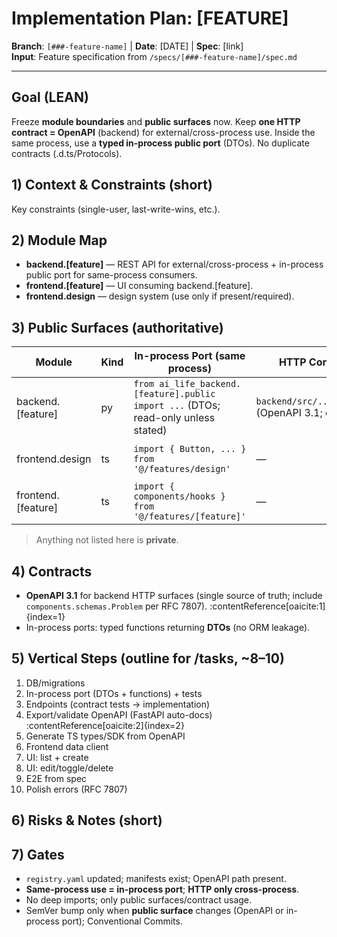 # Implementation Plan: [FEATURE]

**Branch**: `[###-feature-name]` | **Date**: [DATE] | **Spec**: [link]  
**Input**: Feature specification from `/specs/[###-feature-name]/spec.md`

---

## Goal (LEAN)
Freeze **module boundaries** and **public surfaces** now. Keep **one HTTP contract = OpenAPI** (backend) for external/cross-process use. Inside the same process, use a **typed in-process public port** (DTOs). No duplicate contracts (.d.ts/Protocols).

## 1) Context & Constraints (short)
Key constraints (single-user, last-write-wins, etc.).

## 2) Module Map
- **backend.[feature]** — REST API for external/cross-process + in-process public port for same-process consumers.
- **frontend.[feature]** — UI consuming backend.[feature].
- **frontend.design** — design system (use only if present/required).

## 3) Public Surfaces (authoritative)
| Module | Kind | In-process Port (same process) | HTTP Contract (cross-process/external) | How to use |
|---|---|---|---|---|
| backend.[feature] | py | `from ai_life_backend.[feature].public import ...` (DTOs; read-only unless stated) | `backend/src/.../contracts/[feature]_openapi.yaml` (OpenAPI 3.1; errors = RFC7807 `Problem`) | import or call via generated client |
| frontend.design | ts | `import { Button, ... } from '@/features/design'` | — | import entrypoint only |
| frontend.[feature] | ts | `import { components/hooks } from '@/features/[feature]'` | — | import entrypoint only |

> Anything not listed here is **private**.

## 4) Contracts
- **OpenAPI 3.1** for backend HTTP surfaces (single source of truth; include `components.schemas.Problem` per RFC 7807). :contentReference[oaicite:1]{index=1}
- In-process ports: typed functions returning **DTOs** (no ORM leakage).

## 5) Vertical Steps (outline for /tasks, ~8–10)
1) DB/migrations  
2) In-process port (DTOs + functions) + tests  
3) Endpoints (contract tests → implementation)  
4) Export/validate OpenAPI (FastAPI auto-docs) :contentReference[oaicite:2]{index=2}  
5) Generate TS types/SDK from OpenAPI  
6) Frontend data client  
7) UI: list + create  
8) UI: edit/toggle/delete  
9) E2E from spec  
10) Polish errors (RFC 7807)

## 6) Risks & Notes (short)

## 7) Gates
- `registry.yaml` updated; manifests exist; OpenAPI path present.
- **Same-process use = in-process port**; **HTTP only cross-process**.
- No deep imports; only public surfaces/contract usage.
- SemVer bump only when **public surface** changes (OpenAPI or in-process port); Conventional Commits.
